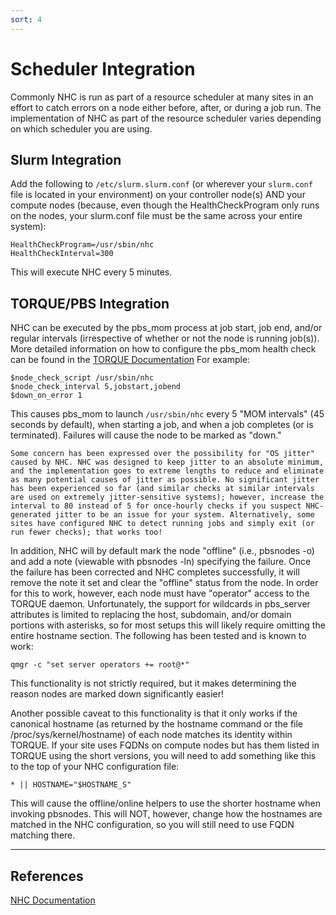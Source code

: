 ```yaml
---
sort: 4
---
```


# Scheduler Integration

Commonly NHC is run as part of a resource scheduler at many sites in an effort to catch errors on a node either before, after, or during a job run. The implementation of NHC as part of the resource scheduler varies depending on which scheduler you are using.

## Slurm Integration

Add the following to `/etc/slurm.slurm.conf` (or wherever your `slurm.conf` file is located in your environment) on your controller node(s) AND your compute nodes (because, even though the HealthCheckProgram only runs on the nodes, your slurm.conf file must be the same across your entire system):

```
HealthCheckProgram=/usr/sbin/nhc
HealthCheckInterval=300
```

This will execute NHC every 5 minutes.

## TORQUE/PBS Integration

NHC can be executed by the pbs_mom process at job start, job end, and/or regular intervals (irrespective of whether or not the node is running job(s)). More detailed information on how to configure the pbs_mom health check can be found in the [TORQUE Documentation](http://docs.adaptivecomputing.com/torque/6-1-2/adminGuide/torque.htm#topics/torque/12-troubleshooting/computeNodeHealthCheck.htm) For example:

```
$node_check_script /usr/sbin/nhc
$node_check_interval 5,jobstart,jobend
$down_on_error 1
```

This causes pbs_mom to launch `/usr/sbin/nhc` every 5 "MOM intervals" (45 seconds by default), when starting a job, and when a job completes (or is terminated). Failures will cause the node to be marked as "down."

```note
Some concern has been expressed over the possibility for "OS jitter" caused by NHC. NHC was designed to keep jitter to an absolute minimum, and the implementation goes to extreme lengths to reduce and eliminate as many potential causes of jitter as possible. No significant jitter has been experienced so far (and similar checks at similar intervals are used on extremely jitter-sensitive systems); however, increase the interval to 80 instead of 5 for once-hourly checks if you suspect NHC-generated jitter to be an issue for your system. Alternatively, some sites have configured NHC to detect running jobs and simply exit (or run fewer checks); that works too!
```

In addition, NHC will by default mark the node "offline" (i.e., pbsnodes -o) and add a note (viewable with pbsnodes -ln) specifying the failure. Once the failure has been corrected and NHC completes successfully, it will remove the note it set and clear the "offline" status from the node. In order for this to work, however, each node must have "operator" access to the TORQUE daemon. Unfortunately, the support for wildcards in pbs_server attributes is limited to replacing the host, subdomain, and/or domain portions with asterisks, so for most setups this will likely require omitting the entire hostname section. The following has been tested and is known to work:

```
qmgr -c "set server operators += root@*"
```

This functionality is not strictly required, but it makes determining the reason nodes are marked down significantly easier!

Another possible caveat to this functionality is that it only works if the canonical hostname (as returned by the hostname command or the file /proc/sys/kernel/hostname) of each node matches its identity within TORQUE. If your site uses FQDNs on compute nodes but has them listed in TORQUE using the short versions, you will need to add something like this to the top of your NHC configuration file:

```
* || HOSTNAME="$HOSTNAME_S"
```

This will cause the offline/online helpers to use the shorter hostname when invoking pbsnodes. This will NOT, however, change how the hostnames are matched in the NHC configuration, so you will still need to use FQDN matching there.

---
## References

[NHC Documentation](https://github.com/mej/nhc/blob/master/README.md)

